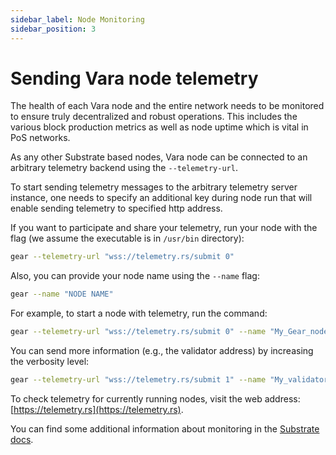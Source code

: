```yaml
---
sidebar_label: Node Monitoring
sidebar_position: 3
---
```


# Sending Vara node telemetry

The health of each Vara node and the entire network needs to be monitored to ensure truly decentralized and robust operations. This includes the various block production metrics as well as node uptime which is vital in PoS networks.

As any other Substrate based nodes, Vara node can be connected to an arbitrary telemetry backend using the `--telemetry-url`.

To start sending telemetry messages to the arbitrary telemetry server instance, one needs to specify an additional key during node run that will enable sending telemetry to specified http address.

If you want to participate and share your telemetry, run your node with the flag (we assume the executable is in `/usr/bin` directory):

```sh
gear --telemetry-url "wss://telemetry.rs/submit 0"
```

Also, you can provide your node name using the `--name` flag:

```sh
gear --name "NODE NAME"
```

For example, to start a node with telemetry, run the command:

```sh
gear --telemetry-url "wss://telemetry.rs/submit 0" --name "My_Gear_node_name"
```

You can send more information (e.g., the validator address) by increasing the verbosity level:

```sh
gear --telemetry-url "wss://telemetry.rs/submit 1" --name "My_validator_name"
```

To check telemetry for currently running nodes, visit the web address: [https://telemetry.rs](https://telemetry.rs).

You can find some additional information about monitoring in the [Substrate docs](https://docs.substrate.io/maintain/monitor/).

